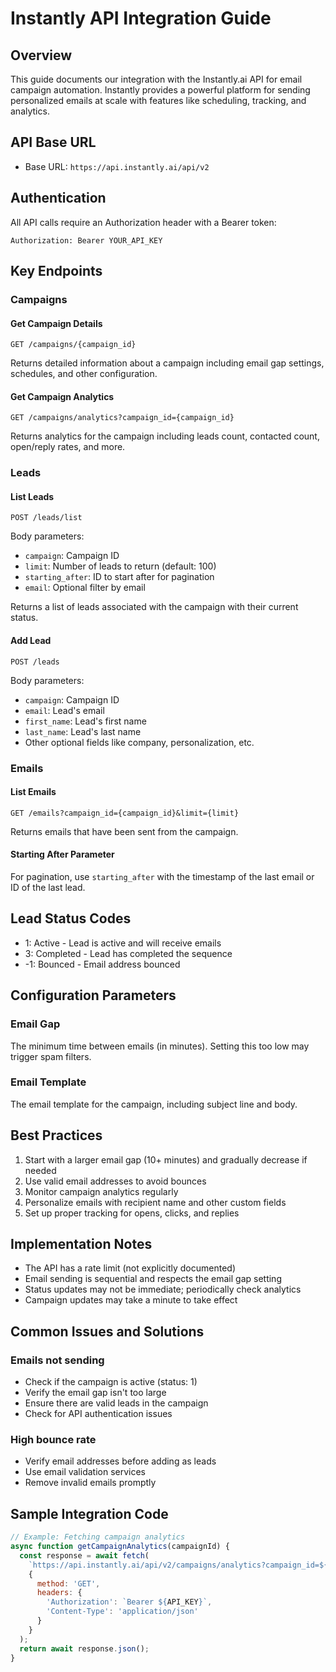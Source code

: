 # Instantly API Integration Guide

## Overview
This guide documents our integration with the Instantly.ai API for email campaign automation. Instantly provides a powerful platform for sending personalized emails at scale with features like scheduling, tracking, and analytics.

## API Base URL
- Base URL: `https://api.instantly.ai/api/v2`

## Authentication
All API calls require an Authorization header with a Bearer token:
```
Authorization: Bearer YOUR_API_KEY
```

## Key Endpoints

### Campaigns

#### Get Campaign Details
```
GET /campaigns/{campaign_id}
```
Returns detailed information about a campaign including email gap settings, schedules, and other configuration.

#### Get Campaign Analytics
```
GET /campaigns/analytics?campaign_id={campaign_id}
```
Returns analytics for the campaign including leads count, contacted count, open/reply rates, and more.

### Leads

#### List Leads
```
POST /leads/list
```
Body parameters:
- `campaign`: Campaign ID
- `limit`: Number of leads to return (default: 100)
- `starting_after`: ID to start after for pagination
- `email`: Optional filter by email

Returns a list of leads associated with the campaign with their current status.

#### Add Lead
```
POST /leads
```
Body parameters:
- `campaign`: Campaign ID
- `email`: Lead's email
- `first_name`: Lead's first name
- `last_name`: Lead's last name
- Other optional fields like company, personalization, etc.

### Emails

#### List Emails
```
GET /emails?campaign_id={campaign_id}&limit={limit}
```
Returns emails that have been sent from the campaign.

#### Starting After Parameter
For pagination, use `starting_after` with the timestamp of the last email or ID of the last lead.

## Lead Status Codes
- 1: Active - Lead is active and will receive emails
- 3: Completed - Lead has completed the sequence
- -1: Bounced - Email address bounced

## Configuration Parameters

### Email Gap
The minimum time between emails (in minutes). Setting this too low may trigger spam filters.

### Email Template
The email template for the campaign, including subject line and body.

## Best Practices

1. Start with a larger email gap (10+ minutes) and gradually decrease if needed
2. Use valid email addresses to avoid bounces
3. Monitor campaign analytics regularly
4. Personalize emails with recipient name and other custom fields
5. Set up proper tracking for opens, clicks, and replies

## Implementation Notes

- The API has a rate limit (not explicitly documented)
- Email sending is sequential and respects the email gap setting
- Status updates may not be immediate; periodically check analytics
- Campaign updates may take a minute to take effect

## Common Issues and Solutions

### Emails not sending
- Check if the campaign is active (status: 1)
- Verify the email gap isn't too large
- Ensure there are valid leads in the campaign
- Check for API authentication issues

### High bounce rate
- Verify email addresses before adding as leads
- Use email validation services
- Remove invalid emails promptly

## Sample Integration Code
```javascript
// Example: Fetching campaign analytics
async function getCampaignAnalytics(campaignId) {
  const response = await fetch(
    `https://api.instantly.ai/api/v2/campaigns/analytics?campaign_id=${campaignId}`,
    {
      method: 'GET',
      headers: {
        'Authorization': `Bearer ${API_KEY}`,
        'Content-Type': 'application/json'
      }
    }
  );
  return await response.json();
}
``` 